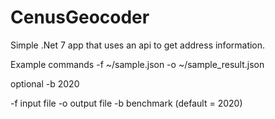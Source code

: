 # CenusGeocoder
Simple .Net 7 app that uses an api to get address information.

Example commands
-f ~/sample.json -o ~/sample_result.json

optional
-b 2020 


-f input file
-o output file
-b benchmark (default = 2020)